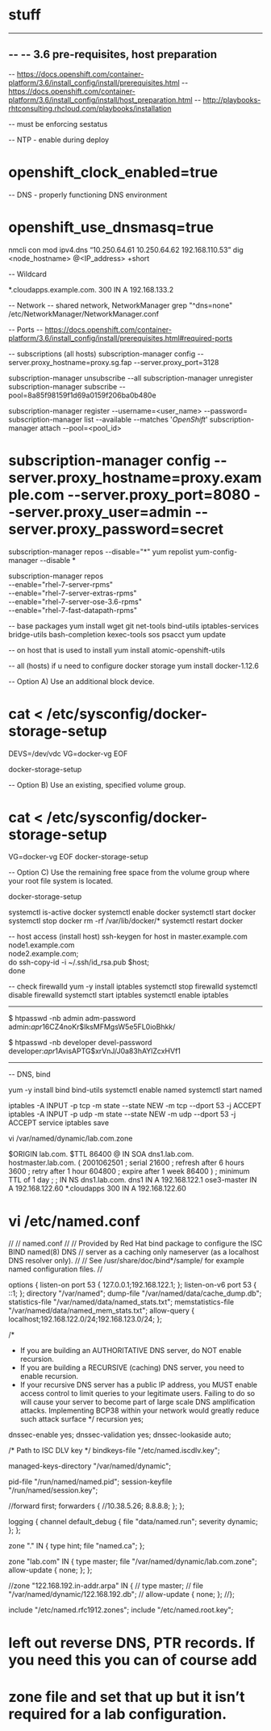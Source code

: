 # stuff

----------------------------------------------------------
--
-- 3.6 pre-requisites, host preparation
--
-- https://docs.openshift.com/container-platform/3.6/install_config/install/prerequisites.html
-- https://docs.openshift.com/container-platform/3.6/install_config/install/host_preparation.html
-- http://playbooks-rhtconsulting.rhcloud.com/playbooks/installation

-- must be enforcing
sestatus

-- NTP - enable during deploy
# openshift_clock_enabled=true

-- DNS - properly functioning DNS environment
# openshift_use_dnsmasq=true

nmcli con mod <name> ipv4.dns “10.250.64.61 10.250.64.62 192.168.110.53”
dig <node_hostname> @<IP_address> +short

-- Wildcard

*.cloudapps.example.com. 300 IN  A 192.168.133.2

-- Network
-- shared network, NetworkManager
grep "^dns=none" /etc/NetworkManager/NetworkManager.conf

-- Ports
-- https://docs.openshift.com/container-platform/3.6/install_config/install/prerequisites.html#required-ports


-- subscriptions (all hosts)
subscription-manager config --server.proxy_hostname=proxy.sg.fap --server.proxy_port=3128

subscription-manager unsubscribe --all
subscription-manager unregister
subscription-manager subscribe --pool=8a85f98159f1d69a0159f206ba0b480e

subscription-manager register --username=<user_name> --password=<password>
subscription-manager list --available --matches '*OpenShift*'
subscription-manager attach --pool=<pool_id>

# subscription-manager config --server.proxy_hostname=proxy.example.com --server.proxy_port=8080 --server.proxy_user=admin --server.proxy_password=secret

subscription-manager repos --disable="*"
yum repolist
yum-config-manager --disable \*

subscription-manager repos \
    --enable="rhel-7-server-rpms" \
    --enable="rhel-7-server-extras-rpms" \
    --enable="rhel-7-server-ose-3.6-rpms" \
    --enable="rhel-7-fast-datapath-rpms"

-- base packages
yum install wget git net-tools bind-utils iptables-services bridge-utils bash-completion kexec-tools sos psacct
yum update

-- on host that is used to install
yum install atomic-openshift-utils

-- all (hosts) if u need to configure docker storage
yum install docker-1.12.6

-- Option A) Use an additional block device.

# cat <<EOF > /etc/sysconfig/docker-storage-setup
DEVS=/dev/vdc
VG=docker-vg
EOF

docker-storage-setup

-- Option B) Use an existing, specified volume group.

# cat <<EOF > /etc/sysconfig/docker-storage-setup
VG=docker-vg
EOF
docker-storage-setup

-- Option C) Use the remaining free space from the volume group where your root file system is located.

docker-storage-setup

systemctl is-active docker
systemctl enable docker
systemctl start docker
systemctl stop docker
rm -rf /var/lib/docker/*
systemctl restart docker

-- host access (install host)
ssh-keygen
for host in master.example.com \
    node1.example.com \
    node2.example.com; \
    do ssh-copy-id -i ~/.ssh/id_rsa.pub $host; \
done

-- check firewalld
yum -y install iptables
systemctl stop firewalld
systemctl disable firewalld
systemctl start iptables
systemctl enable iptables


-----------------------------------------------------

$ htpasswd -nb admin adm-password
admin:$apr1$6CZ4noKr$IksMFMgsW5e5FL0ioBhkk/

$ htpasswd -nb developer devel-password
developer:$apr1$AvisAPTG$xrVnJ/J0a83hAYlZcxHVf1

------------------------------------------------------

-- DNS, bind

yum -y install bind bind-utils
systemctl enable named
systemctl start named

iptables -A INPUT -p tcp -m state --state NEW -m tcp --dport 53 -j ACCEPT
iptables -A INPUT -p udp -m state --state NEW -m udp --dport 53 -j ACCEPT
service iptables save


vi /var/named/dynamic/lab.com.zone 

$ORIGIN lab.com.
$TTL 86400
@ IN SOA dns1.lab.com. hostmaster.lab.com. (
 2001062501 ; serial
 21600 ; refresh after 6 hours
 3600 ; retry after 1 hour
 604800 ; expire after 1 week
 86400 ) ; minimum TTL of 1 day
;
;
 IN NS dns1.lab.com.
dns1 IN A 192.168.122.1
ose3-master IN A 192.168.122.60
*.cloudapps 300 IN A 192.168.122.60


# vi /etc/named.conf 
//
// named.conf
//
// Provided by Red Hat bind package to configure the ISC BIND named(8) DNS
// server as a caching only nameserver (as a localhost DNS resolver only).
//
// See /usr/share/doc/bind*/sample/ for example named configuration files.
//

options {
 listen-on port 53 { 127.0.0.1;192.168.122.1; };
 listen-on-v6 port 53 { ::1; };
 directory "/var/named";
 dump-file "/var/named/data/cache_dump.db";
 statistics-file "/var/named/data/named_stats.txt";
 memstatistics-file "/var/named/data/named_mem_stats.txt";
 allow-query { localhost;192.168.122.0/24;192.168.123.0/24; };

/* 
 - If you are building an AUTHORITATIVE DNS server, do NOT enable recursion.
 - If you are building a RECURSIVE (caching) DNS server, you need to enable 
 recursion. 
 - If your recursive DNS server has a public IP address, you MUST enable access 
 control to limit queries to your legitimate users. Failing to do so will
 cause your server to become part of large scale DNS amplification 
 attacks. Implementing BCP38 within your network would greatly
 reduce such attack surface 
 */
 recursion yes;

dnssec-enable yes;
 dnssec-validation yes;
 dnssec-lookaside auto;

/* Path to ISC DLV key */
 bindkeys-file "/etc/named.iscdlv.key";

managed-keys-directory "/var/named/dynamic";

pid-file "/run/named/named.pid";
 session-keyfile "/run/named/session.key";

//forward first;
 forwarders {
 //10.38.5.26;
 8.8.8.8;
 };
};

logging {
 channel default_debug {
 file "data/named.run";
 severity dynamic;
 };
};

zone "." IN {
 type hint;
 file "named.ca";
};

zone "lab.com" IN {
 type master;
 file "/var/named/dynamic/lab.com.zone";
 allow-update { none; };
};

//zone "122.168.192.in-addr.arpa" IN {
// type master;
// file "/var/named/dynamic/122.168.192.db";
// allow-update { none; };
//};

include "/etc/named.rfc1912.zones";
include "/etc/named.root.key";

# left out reverse DNS, PTR records. If you need this you can of course add
# zone file and set that up but it isn’t required for a lab configuration.

